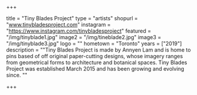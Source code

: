 +++

title = "Tiny Blades Project"
type = "artists"
shopurl = "www.tinybladesproject.com"
instagram = "https://www.instagram.com/tinybladesproject"
featured = "/img/tinyblade1.jpg"
image2 = "/img/tineblade2.jpg"
image3 = "/img/tinyblade3.jpg"
logo = ""
hometown = "Toronto"
years = ["2019"]
description = "\"Tiny Blades Project is made by Annyen Lam and is home to pins based of off original paper-cutting designs, whose imagery ranges from geometrical forms to architecture and botanical spaces.  Tiny Blades Project was established March 2015 and has been growing and evolving since. \""

+++
